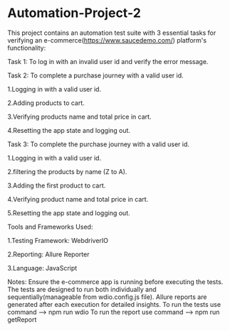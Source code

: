 # Automation-Project-2

This project contains an automation test suite with 3 essential tasks for verifying an e-commerce(https://www.saucedemo.com/) platform's functionality:

Task 1: 
To log in with an invalid user id and verify the error message.

Task 2:
To complete a purchase journey with a valid user id.

1.Logging in with a valid user id.

2.Adding products to cart.

3.Verifying products name and total price in cart.

4.Resetting the app state and logging out.

Task 3:
To complete the purchase journey with a valid user id.

1.Logging in with a valid user id.

2.filtering the products by name (Z to A).

3.Adding the first product to cart.

4.Verifying product name and total price in cart.

5.Resetting the app state and logging out.


Tools and Frameworks Used:

1.Testing Framework: WebdriverIO

2.Reporting: Allure Reporter

3.Language: JavaScript


Notes:
Ensure the e-commerce app is running before executing the tests.
The tests are designed to run both individually and sequentially(manageable from wdio.config.js file).
Allure reports are generated after each execution for detailed insights.
To run the tests use command --> npm run wdio
To run the report use command --> npm run getReport


